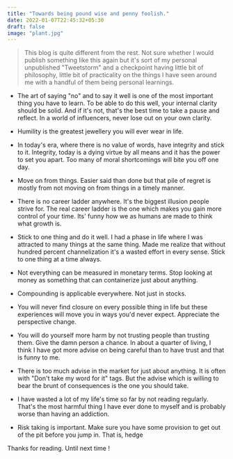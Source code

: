 ```yaml
---
title: "Towards being pound wise and penny foolish."
date: 2022-01-07T22:45:32+05:30
draft: false
image: "plant.jpg"
---
```


> This blog is quite different from the rest. Not sure whether I would publish something like this again but it's sort of my personal unpublished "Tweetstorm" and a checkpoint having little bit of philosophy, little bit of practicality on the things I have seen around me with a handful of them being personal learnings.

* The art of saying "no" and to say it well is one of the most important thing you have to learn. To be able to do this well, your internal clarity should be solid. And if it's not, that's the best time to take a pause and reflect. In a world of influencers, never lose out on your own clarity. 

* Humility is the greatest jewellery you will ever wear in life. 

* In today's era, where there is no value of words, have integrity and stick to it. Integrity, today is a dying virtue by all means and it has the power to set you apart. Too many of moral shortcomings will bite you off one day.
 
* Move on from things. Easier said than done but that pile of regret is mostly from not moving on from things in a timely manner.

* There is no career ladder anywhere. It's the biggest illusion people strive for. The real career ladder is the one which makes you gain more control of your time. Its' funny how we as humans are made to think what growth is. 

* Stick to one thing and do it well. I had a phase in life where I was attracted to many things at the same thing. Made me realize that without hundred percent channelization it's a wasted effort in every sense. Stick to one thing at a time always. 

* Not everything can be measured in monetary terms. Stop looking at money as something that can containerize just about anything.

* Compounding is applicable everywhere. Not just in stocks.

* You will never find closure on every possible thing in life but these experiences will move you in ways you'd never expect. Appreciate the perspective change.

* You will do yourself more harm by not trusting people than trusting them. Give the damn person a chance. In about a quarter of living, I think I have got more advise on being careful than to have trust and that is funny to me. 

* There is too much advise in the market for just about anything. It is often with "Don't take my word for it" tags. But the advise which is willing to bear the brunt of consequences is the one you should take. 

* I have wasted a lot of my life's time so far by not reading regularly. That's the most harmful thing I have ever done to myself and is probably worse than having an addiction. 

* Risk taking is important. Make sure you have some provision to get out of the pit before you jump in. That is, hedge 

Thanks for reading. Until next time !